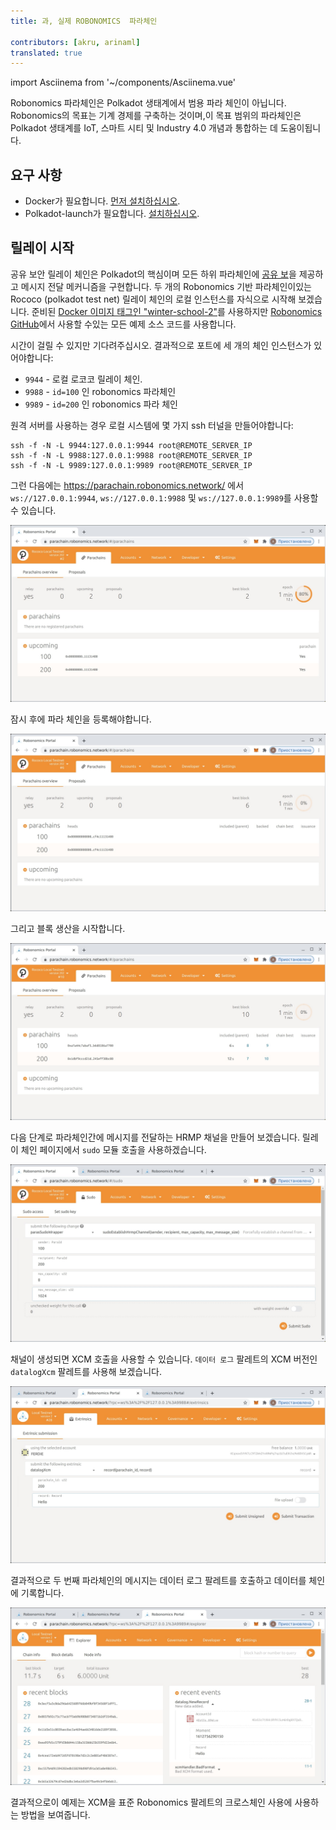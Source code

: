 ```yaml
---
title: 과, 실제 ROBONOMICS  파라체인 
 
contributors: [akru, arinaml]
translated: true
---
```

import Asciinema from '~/components/Asciinema.vue'

Robonomics 파라체인은 Polkadot 생태계에서 범용 파라 체인이 아닙니다. Robonomics의 목표는 기계 경제를 구축하는 것이며,이 목표 범위의 파라체인은 Polkadot 생태계를 IoT, 스마트 시티 및 Industry 4.0 개념과 통합하는 데 도움이됩니다.

## 요구 사항

* Docker가 필요합니다. [먼저 설치하십시오](https://docs.docker.com/engine/install/).
* Polkadot-launch가 필요합니다. [설치하십시오](https://github.com/paritytech/polkadot-launch#install).

## 릴레이 시작

공유 보안    릴레이 체인은 Polkadot의 핵심이며 모든 하위 파라체인에 [공유 보](https://wiki.polkadot.network/docs/en/learn-security)을 제공하고 메시지 전달 메커니즘을 구현합니다. 두 개의 Robonomics 기반 파라체인이있는 Rococo (polkadot test net) 릴레이 체인의 로컬 인스턴스를 자식으로 시작해 보겠습니다. 준비된 [Docker 이미지 태그인 "winter-school-2"](https://hub.docker.com/layers/robonomics/robonomics/winter-school-2/images/sha256-92f4795262f3ded3e6a153999d2777c4009106a7d37fd29969ebf1c3a262dc85?context=explore)를 사용하지만 [Robonomics GitHub](https://github.com/airalab/robonomics/tree/master/scripts/polkadot-launch)에서 사용할 수있는 모든 예제 소스 코드를 사용합니다. 

<Asciinema vid="419Jrg22ziFfMFPZlh2WtiLvg"/>

시간이 걸릴 수 있지만 기다려주십시오. 결과적으로 포트에 세 개의 체인 인스턴스가 있어야합니다:

* `9944` - 로컬 로코코 릴레이 체인.
* `9988` - `id=100` 인 robonomics 파라체인
* `9989` - `id=200` 인 robonomics 파라 체인

원격 서버를 사용하는 경우 로컬 시스템에 몇 가지 ssh 터널을 만들어야합니다:
```
ssh -f -N -L 9944:127.0.0.1:9944 root@REMOTE_SERVER_IP
ssh -f -N -L 9988:127.0.0.1:9988 root@REMOTE_SERVER_IP
ssh -f -N -L 9989:127.0.0.1:9989 root@REMOTE_SERVER_IP
```
그런 다음에는 https://parachain.robonomics.network/ 에서 `ws://127.0.0.1:9944`, `ws://127.0.0.1:9988` 및 `ws://127.0.0.1:9989`를 사용할 수 있습니다.

![relay](../images/ws_lesson4/upcoming.jpg)

잠시 후에 파라 체인을 등록해야합니다.

![relay2](../images/ws_lesson4/parachains.jpg)

그리고 블록 생산을 시작합니다.

![relay3](../images/ws_lesson4/parachains2.jpg)

다음 단계로 파라체인간에 메시지를 전달하는 HRMP 채널을 만들어 보겠습니다. 릴레이 체인 페이지에서 `sudo` 모듈 호출을 사용하겠습니다.

![hrmp](../images/ws_lesson4/hrmp.jpg)

채널이 생성되면 XCM 호출을 사용할 수 있습니다. `데이터 로그` 팔레트의 XCM 버전인 `datalogXcm` 팔레트를 사용해 보겠습니다.

![datalogXcmSend](../images/ws_lesson4/datalogXcmSend.jpg)

결과적으로 두 번째 파라체인의 메시지는 데이터 로그 팔레트를 호출하고 데이터를 체인에 기록합니다.

![datalogXcmRecv](../images/ws_lesson4/datalogXcmRecv.jpg)

결과적으로이 예제는 XCM을 표준 Robonomics 팔레트의 크로스체인 사용에 사용하는 방법을 보여줍니다.